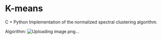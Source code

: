 # K-means
C + Python Implementation of the normalized spectral clustering algorithm.

Algorithm:
![Uploading image.png…]()
